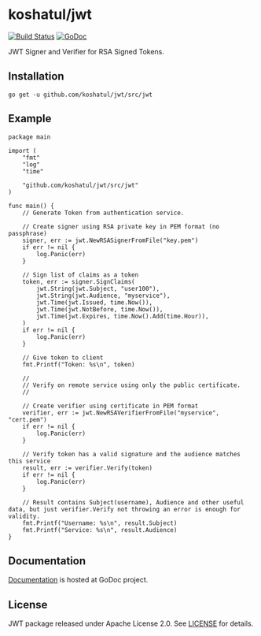 # koshatul/jwt

[![Build Status](https://travis-ci.org/koshatul/jwt.svg?branch=master)](https://travis-ci.org/koshatul/jwt)
[![GoDoc](https://godoc.org/github.com/koshatul/jwt/src/jwt?status.svg)](https://godoc.org/github.com/koshatul/jwt/src/jwt)

JWT Signer and Verifier for RSA Signed Tokens.

## Installation

`go get -u github.com/koshatul/jwt/src/jwt`

## Example 

```
package main

import (
	"fmt"
	"log"
	"time"

	"github.com/koshatul/jwt/src/jwt"
)

func main() {
	// Generate Token from authentication service.

	// Create signer using RSA private key in PEM format (no passphrase)
	signer, err := jwt.NewRSASignerFromFile("key.pem")
	if err != nil {
		log.Panic(err)
	}

	// Sign list of claims as a token
	token, err := signer.SignClaims(
		jwt.String(jwt.Subject, "user100"),
		jwt.String(jwt.Audience, "myservice"),
		jwt.Time(jwt.Issued, time.Now()),
		jwt.Time(jwt.NotBefore, time.Now()),
		jwt.Time(jwt.Expires, time.Now().Add(time.Hour)),
	)
	if err != nil {
		log.Panic(err)
	}

	// Give token to client
	fmt.Printf("Token: %s\n", token)

	//
	// Verify on remote service using only the public certificate.
	//

	// Create verifier using certificate in PEM format
	verifier, err := jwt.NewRSAVerifierFromFile("myservice", "cert.pem")
	if err != nil {
		log.Panic(err)
	}

	// Verify token has a valid signature and the audience matches this service
	result, err := verifier.Verify(token)
	if err != nil {
		log.Panic(err)
	}

	// Result contains Subject(username), Audience and other useful data, but just verifier.Verify not throwing an error is enough for validity.
	fmt.Printf("Username: %s\n", result.Subject)
	fmt.Printf("Service: %s\n", result.Audience)
}
```

## Documentation

[Documentation](http://godoc.org/github.com/koshatul/jwt) is hosted at GoDoc project.

## License

JWT package released under Apache License 2.0.
See [LICENSE](https://github.com/koshatul/jwt/blob/master/LICENSE) for details.